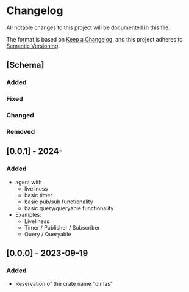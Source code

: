 # Changelog

All notable changes to this project will be documented in this file.

The format is based on [Keep a Changelog](https://keepachangelog.com/en/1.0.0/),
and this project adheres to [Semantic Versioning](https://semver.org/spec/v2.0.0.html).

## [Schema]

### Added

### Fixed

### Changed

### Removed


## [0.0.1] - 2024-

### Added
- agent with
  - liveliness
  - basic timer
  - basic pub/sub functionality
  - basic query/queryable functionality
- Examples: 
  - Liveliness
  - Timer / Publisher / Subscriber
  - Query / Queryable


## [0.0.0] - 2023-09-19

### Added

- Reservation of the crate name "dimas"
